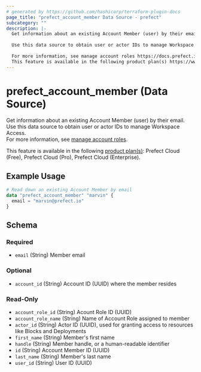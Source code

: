```yaml
---
# generated by https://github.com/hashicorp/terraform-plugin-docs
page_title: "prefect_account_member Data Source - prefect"
subcategory: ""
description: |-
  Get information about an existing Account Member (user) by their email.
  
  Use this data source to obtain user or actor IDs to manage Workspace Access.
  
  For more information, see manage account roles https://docs.prefect.io/v3/manage/cloud/manage-users/manage-teams.
  This feature is available in the following product plan(s) https://www.prefect.io/pricing: Prefect Cloud (Free), Prefect Cloud (Pro), Prefect Cloud (Enterprise).
---
```


# prefect_account_member (Data Source)

Get information about an existing Account Member (user)	by their email.
<br>
Use this data source to obtain user or actor IDs to manage Workspace Access.
<br>
For more information, see [manage account roles](https://docs.prefect.io/v3/manage/cloud/manage-users/manage-teams).


This feature is available in the following [product plan(s)](https://www.prefect.io/pricing): Prefect Cloud (Free), Prefect Cloud (Pro), Prefect Cloud (Enterprise).

## Example Usage

```terraform
# Read down an existing Account Member by email
data "prefect_account_member" "marvin" {
  email = "marvin@prefect.io"
}
```

<!-- schema generated by tfplugindocs -->
## Schema

### Required

- `email` (String) Member email

### Optional

- `account_id` (String) Account ID (UUID) where the member resides

### Read-Only

- `account_role_id` (String) Acount Role ID (UUID)
- `account_role_name` (String) Name of Account Role assigned to member
- `actor_id` (String) Actor ID (UUID), used for granting access to resources like Blocks and Deployments
- `first_name` (String) Member's first name
- `handle` (String) Member handle, or a human-readable identifier
- `id` (String) Account Member ID (UUID)
- `last_name` (String) Member's last name
- `user_id` (String) User ID (UUID)

